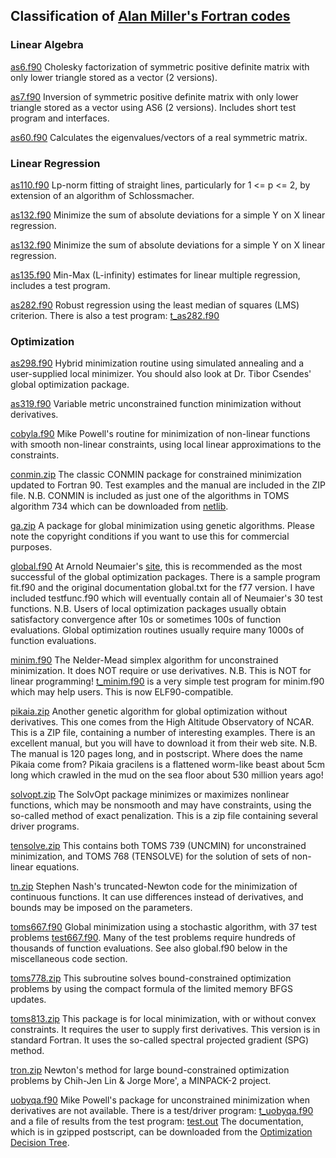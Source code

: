 ## Classification of [Alan Miller's Fortran codes](https://jblevins.org/mirror/amiller/)

### Linear Algebra
[as6.f90](https://jblevins.org/mirror/amiller/as6.f90) Cholesky factorization of symmetric positive definite matrix with only lower triangle stored as a vector (2 versions).

[as7.f90](https://jblevins.org/mirror/amiller/as7.f90) Inversion of symmetric positive definite matrix with only lower triangle stored as a vector using AS6 (2 versions). Includes short test program and interfaces.

[as60.f90](https://jblevins.org/mirror/amiller/as60.f90) Calculates the eigenvalues/vectors of a real symmetric matrix.

### Linear Regression
[as110.f90](https://jblevins.org/mirror/amiller/as110.f90) Lp-norm fitting of straight lines, particularly for 1 <= p <= 2, by extension of an algorithm of Schlossmacher.

[as132.f90](https://jblevins.org/mirror/amiller/as132.f90) Minimize the sum of absolute deviations for a simple Y on X linear regression.

[as132.f90](https://jblevins.org/mirror/amiller/as132.f90) Minimize the sum of absolute deviations for a simple Y on X linear regression.

[as135.f90](https://jblevins.org/mirror/amiller/as135.f90) Min-Max (L-infinity) estimates for linear multiple regression, includes a test program.

[as282.f90](https://jblevins.org/mirror/amiller/as282.f90) Robust regression using the least median of squares (LMS) criterion. There is also a test program: [t_as282.f90](https://jblevins.org/mirror/amiller/t_as282.f90)

### Optimization
[as298.f90](https://jblevins.org/mirror/amiller/as298.f90) Hybrid minimization routine using simulated annealing and a user-supplied local minimizer. You should also look at Dr. Tibor Csendes' global optimization package.

[as319.f90](https://jblevins.org/mirror/amiller/as319.f90) Variable metric unconstrained function minimization without derivatives.

[cobyla.f90](https://jblevins.org/mirror/amiller/cobyla.f90) Mike Powell's routine for minimization of non-linear functions with smooth non-linear constraints, using local linear approximations to the constraints.

[conmin.zip](https://jblevins.org/mirror/amiller/conmin.zip) The classic CONMIN package for constrained minimization updated to Fortran 90. Test examples and the manual are included in the ZIP file. N.B. CONMIN is included as just one of the algorithms in TOMS algorithm 734 which can be downloaded from [netlib](http://www.netlib.org).

[ga.zip](https://jblevins.org/mirror/amiller/ga.zip) A package for global minimization using genetic algorithms. Please note the copyright conditions if you want to use this for commercial purposes.

[global.f90](https://jblevins.org/mirror/amiller/global.f90) At Arnold Neumaier's [site](https://arnold-neumaier.at/glopt.html), this is recommended as the most successful of the global optimization packages. There is a sample program fit.f90 and the original documentation global.txt for the f77 version. I have included testfunc.f90 which will eventually contain all of Neumaier's 30 test functions. N.B. Users of local optimization packages usually obtain satisfactory convergence after 10s or sometimes 100s of function evaluations. Global optimization routines usually require many 1000s of function evaluations.

[minim.f90](https://jblevins.org/mirror/amiller/minim.f90) The Nelder-Mead simplex algorithm for unconstrained minimization. It does NOT require or use derivatives. N.B. This is NOT for linear programming! [t_minim.f90](https://jblevins.org/mirror/amiller/t_minim.f90) is a very simple test program for minim.f90 which may help users. This is now ELF90-compatible.

[pikaia.zip](https://jblevins.org/mirror/amiller/pikaia.zip) Another genetic algorithm for global optimization without derivatives. This one comes from the High Altitude Observatory of NCAR. This is a ZIP file, containing a number of interesting examples. There is an excellent manual, but you will have to download it from their web site. N.B. The manual is 120 pages long, and in postscript. Where does the name Pikaia come from? Pikaia gracilens is a flattened worm-like beast about 5cm long which crawled in the mud on the sea floor about 530 million years ago!

[solvopt.zip](https://jblevins.org/mirror/amiller/solvopt.zip) The SolvOpt package minimizes or maximizes nonlinear functions, which may be nonsmooth and may have constraints, using the so-called method of exact penalization. This is a zip file containing several driver programs.

[tensolve.zip](https://jblevins.org/mirror/amiller/tensolve.zip) This contains both TOMS 739 (UNCMIN) for unconstrained minimization, and TOMS 768 (TENSOLVE) for the solution of sets of non-linear equations.

[tn.zip](https://jblevins.org/mirror/amiller/tn.zip) Stephen Nash's truncated-Newton code for the minimization of continuous functions. It can use differences instead of derivatives, and bounds may be imposed on the parameters.

[toms667.f90](https://jblevins.org/mirror/amiller/toms667.f90) Global minimization using a stochastic algorithm, with 37 test problems [test667.f90](https://jblevins.org/mirror/amiller/test667.f90). Many of the test problems require hundreds of thousands of function evaluations. See also global.f90 below in the miscellaneous code section.

[toms778.zip](https://jblevins.org/mirror/amiller/toms778.zip) This subroutine solves bound-constrained optimization problems by using the compact formula of the limited memory BFGS updates.

[toms813.zip](https://jblevins.org/mirror/amiller/toms813.zip) This package is for local minimization, with or without convex constraints. It requires the user to supply first derivatives. This version is in standard Fortran. It uses the so-called spectral projected gradient (SPG) method.

[tron.zip](https://jblevins.org/mirror/amiller/tron.zip) Newton's method for large bound-constrained optimization problems by Chih-Jen Lin & Jorge More', a MINPACK-2 project.

[uobyqa.f90](https://jblevins.org/mirror/amiller/uobyqa.f90) Mike Powell's package for unconstrained minimization when derivatives are not available. There is a test/driver program: [t_uobyqa.f90](https://jblevins.org/mirror/amiller/t_uobyqa.f90) and a file of results from the test program: [test.out](https://jblevins.org/mirror/amiller/test.out) The documentation, which is in gzipped postscript, can be downloaded from the [Optimization Decision Tree](https://plato.asu.edu/guide.html).
